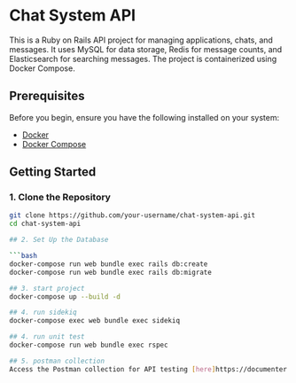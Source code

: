 # Chat System API

This is a Ruby on Rails API project for managing applications, chats, and messages. 
It uses MySQL for data storage, Redis for message counts, and Elasticsearch for searching messages. The project is containerized using Docker Compose.

## Prerequisites

Before you begin, ensure you have the following installed on your system:

- [Docker](https://www.docker.com/get-started)
- [Docker Compose](https://docs.docker.com/compose/install/)

## Getting Started

### 1. Clone the Repository

```bash
git clone https://github.com/your-username/chat-system-api.git
cd chat-system-api

## 2. Set Up the Database

```bash
docker-compose run web bundle exec rails db:create
docker-compose run web bundle exec rails db:migrate

## 3. start project
docker-compose up --build -d

## 4. run sidekiq
docker-compose exec web bundle exec sidekiq

## 4. run unit test
docker-compose run web bundle exec rspec

## 5. postman collection
Access the Postman collection for API testing [here]https://documenter.getpostman.com/view/34569865/2sAXjF8uMh.

